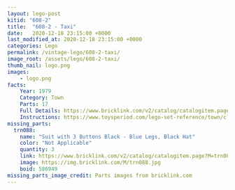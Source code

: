 ```yaml
---
layout: lego-post
kitid: "608-2"
title:  "608-2 - Taxi"
date:   2020-12-18 23:15:00 +0000
last_modified_at: 2020-12-18 23:15:00 +0000
categories: Lego
permalink: /vintage-lego/608-2-taxi/
image_root: /assets/lego/608-2-taxi/
thumb_nail: logo.png
images:
    - logo.png
facts:
    Year: 1979
    Category: Town
    Parts: 17
    Full Details: https://www.bricklink.com/v2/catalog/catalogitem.page?S=608-2
    Instructions: https://www.toysperiod.com/lego-set-reference/town/classic-town/traffic/lego-608-2-taxi/
missing_parts:
  trn088:
    name: "Suit with 3 Buttons Black - Blue Legs, Black Hat"
    color: "Not Applicable"
    quantity: 3
    link: https://www.bricklink.com/v2/catalog/catalogitem.page?M=trn088
    image: https://img.bricklink.com/M/trn088.jpg
    boid: 586949
missing_parts_image_credit: Parts images from bricklink.com
---
```

